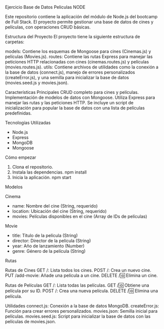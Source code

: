 Ejercicio Base de Datos Peliculas NODE

Este repositorio contiene la aplicación del módulo de Node.js del bootcamp de Full Stack. El proyecto permite gestionar una base de datos de cines y películas, con operaciones CRUD básicas.

Estructura del Proyecto
El proyecto tiene la siguiente estructura de carpetas:

models: Contiene los esquemas de Mongoose para cines (Cinemas.js) y películas (Movies.js).
routes: Contiene las rutas Express para manejar las peticiones HTTP relacionadas con cines (cinemas.routes.js) y películas (movies.routes.js).
utils: Contiene archivos de utilidades como la conexión a la base de datos (connect.js), manejo de errores personalizados (createError.js), y una semilla para inicializar la base de datos (movies.seed.js y movies.json).

Características Principales
CRUD completo para cines y películas.
Implementación de modelos de datos con Mongoose.
Utiliza Express para manejar las rutas y las peticiones HTTP.
Se incluye un script de inicialización para popular la base de datos con una lista de películas predefinidas.

Tecnologías Utilizadas
- Node.js
- Express
- MongoDB
- Mongoose

Cómo empezar
1. Clona el repositorio.
2. Instala las dependencias.
   npm install
3. Inicia la aplicación.
  npm start

Modelos

Cinema
- name: Nombre del cine (String, requerido)
- location: Ubicación del cine (String, requerido)
- movies: Películas disponibles en el cine (Array de IDs de películas)

Movie
- title: Título de la película (String)
- director: Director de la película (String)
- year: Año de lanzamiento (Number)
- genre: Género de la película (String)

Rutas

Rutas de Cines
GET /: Lista todos los cines.
POST /: Crea un nuevo cine.
PUT /add-movie: Añade una película a un cine.
DELETE /:id: Elimina un cine.

Rutas de Películas
GET /: Lista todas las películas.
GET /:id: Obtiene una película por su ID.
POST /: Crea una nueva película.
DELETE /:id: Elimina una película.

Utilidades
connect.js: Conexión a la base de datos MongoDB.
createError.js: Función para crear errores personalizados.
movies.json: Semilla inicial para películas.
movies.seed.js: Script para inicializar la base de datos con las películas de movies.json.

